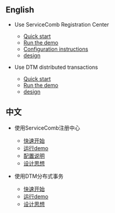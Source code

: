 
## English
* Use ServiceComb Registration Center
  * [Quick start](sc_quickstart.md)
  * [Run the demo](sc_example.md)
  * [Configuration instructions](sc_configuration.md)
  * [design](sc_design_md)

* Use DTM distributed transactions
   * [Quick start](dtm_quickstart.md)
   * [Run the demo](dtm_example.md)
   * [design](dtm_design.md)


## 中文
* 使用ServiceComb注册中心
  * [快速开始](sc_quickstart_zh.md)
  * [运行demo](sc_example_zh.md)
  * [配置说明](sc_configuration_zh.md)
  * [设计思想](sc_design_zh.md)

* 使用DTM分布式事务
  * [快速开始](dtm_quickstart_zh.md)
  * [运行demo](dtm_example_zh.md)
  * [设计思想](dtm_design_zh.md)